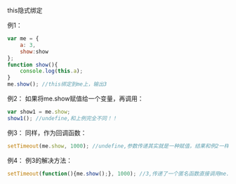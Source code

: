 this隐式绑定

例1：

```javascript
var me = {
	a: 3,
	show:show
};
function show(){
	console.log(this.a);
}
me.show(); //this绑定到me上，输出3
```

例2：
如果将me.show赋值给一个变量，再调用：

```javascript
var show1 = me.show;
show1(); //undefine,和上例完全不同！！
```

例3：
同样，作为回调函数：

```javascript
setTimeout(me.show, 1000); //undefine,参数传递其实就是一种赋值，结果和例2一样
```

例4：
例3的解决方法：

```javascript
setTimeout(function(){me.show();}, 1000); //3,传递了一个匿名函数直接调用me.show()，结果和例1一样
```
